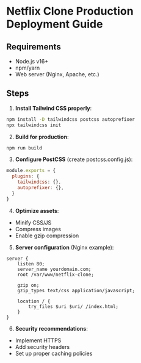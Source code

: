 # Netflix Clone Production Deployment Guide

## Requirements
- Node.js v16+
- npm/yarn
- Web server (Nginx, Apache, etc.)

## Steps

1. **Install Tailwind CSS properly**:
```bash
npm install -D tailwindcss postcss autoprefixer
npx tailwindcss init
```

2. **Build for production**:
```bash
npm run build
```

3. **Configure PostCSS** (create postcss.config.js):
```js
module.exports = {
  plugins: {
    tailwindcss: {},
    autoprefixer: {},
  }
}
```

4. **Optimize assets**:
- Minify CSS/JS
- Compress images
- Enable gzip compression

5. **Server configuration** (Nginx example):
```nginx
server {
    listen 80;
    server_name yourdomain.com;
    root /var/www/netflix-clone;
    
    gzip on;
    gzip_types text/css application/javascript;
    
    location / {
        try_files $uri $uri/ /index.html;
    }
}
```

6. **Security recommendations**:
- Implement HTTPS
- Add security headers
- Set up proper caching policies
